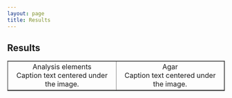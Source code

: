 ```yaml
---
layout: page
title: Results
---
```

## Results

<table width="500" border="1" cellpadding="5">

<tr>

<td align="center" valign="center">
Analysis elements
<br />
Caption text centered under the image.
</td>

<td align="center" valign="center">
Agar
<br />
Caption text centered under the image.
</td>

</tr>

</table>



